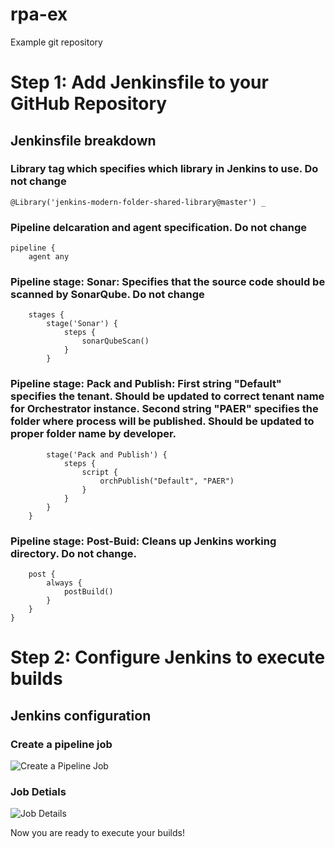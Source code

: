 # rpa-ex
Example git repository

# Step 1: Add Jenkinsfile to your GitHub Repository

## Jenkinsfile breakdown

### Library tag which specifies which library in Jenkins to use. Do not change

```
@Library('jenkins-modern-folder-shared-library@master') _
```

### Pipeline delcaration and agent specification. Do not change
```
pipeline {
    agent any
```

### Pipeline stage: Sonar: Specifies that the source code should be scanned by SonarQube. Do not change

```
    stages {
        stage('Sonar') {
            steps {
                sonarQubeScan()
            }
        }
```
### Pipeline stage: Pack and Publish: First string "Default" specifies the tenant. Should be updated to correct tenant name for Orchestrator instance. Second string "PAER" specifies the folder where process will be published. Should be updated to proper folder name by developer.
```
        stage('Pack and Publish') {
            steps {
                script {
                    orchPublish("Default", "PAER") 
                }
            }
        }
    }
```
### Pipeline stage: Post-Buid: Cleans up Jenkins working directory. Do not change.
```
    post {
        always {
            postBuild()
        }
    }
}
```

# Step 2: Configure Jenkins to execute builds

## Jenkins configuration

### Create a pipeline job
![Create a Pipeline Job](https://github.com/VerticalApps-DevOps/rpa-resources/blob/master/create_job.png)

### Job Detials
![Job Details](https://github.com/VerticalApps-DevOps/rpa-resources/blob/master/job_details.png)

Now you are ready to execute your builds!
